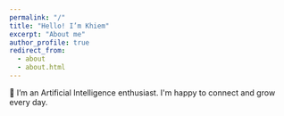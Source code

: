 ```yaml
---
permalink: "/"
title: "Hello! I’m Khiem"
excerpt: "About me"
author_profile: true
redirect_from: 
  - about
  - about.html
---
```


🌱 I’m an Artificial Intelligence enthusiast. I'm happy to connect and grow every day. 